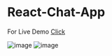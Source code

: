 # React-Chat-App


For Live Demo [Click](https://objective-hodgkin-b0c16d.netlify.app/#/login)



![image](https://user-images.githubusercontent.com/83983761/135769342-22f4cd63-0f42-44ae-9fd4-e11b5425a2df.png)
![image](https://user-images.githubusercontent.com/83983761/135769359-57c8e0e8-c012-4b1e-9aa7-34b3ae18dde9.png)

